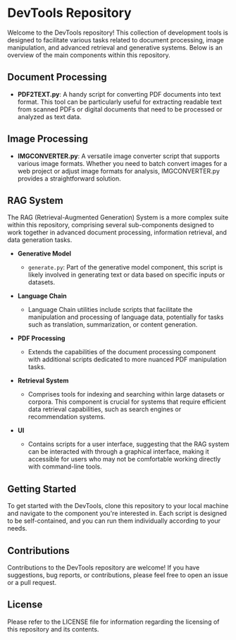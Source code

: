 # DevTools Repository

Welcome to the DevTools repository! This collection of development tools is designed to facilitate various tasks related to document processing, image manipulation, and advanced retrieval and generative systems. Below is an overview of the main components within this repository.

## Document Processing

- **PDF2TEXT.py**: A handy script for converting PDF documents into text format. This tool can be particularly useful for extracting readable text from scanned PDFs or digital documents that need to be processed or analyzed as text data.

## Image Processing

- **IMGCONVERTER.py**: A versatile image converter script that supports various image formats. Whether you need to batch convert images for a web project or adjust image formats for analysis, IMGCONVERTER.py provides a straightforward solution.

## RAG System

The RAG (Retrieval-Augmented Generation) System is a more complex suite within this repository, comprising several sub-components designed to work together in advanced document processing, information retrieval, and data generation tasks.

- **Generative Model**

  - `generate.py`: Part of the generative model component, this script is likely involved in generating text or data based on specific inputs or datasets.

- **Language Chain**

  - Language Chain utilities include scripts that facilitate the manipulation and processing of language data, potentially for tasks such as translation, summarization, or content generation.

- **PDF Processing**

  - Extends the capabilities of the document processing component with additional scripts dedicated to more nuanced PDF manipulation tasks.

- **Retrieval System**

  - Comprises tools for indexing and searching within large datasets or corpora. This component is crucial for systems that require efficient data retrieval capabilities, such as search engines or recommendation systems.

- **UI**
  - Contains scripts for a user interface, suggesting that the RAG system can be interacted with through a graphical interface, making it accessible for users who may not be comfortable working directly with command-line tools.

## Getting Started

To get started with the DevTools, clone this repository to your local machine and navigate to the component you're interested in. Each script is designed to be self-contained, and you can run them individually according to your needs.

## Contributions

Contributions to the DevTools repository are welcome! If you have suggestions, bug reports, or contributions, please feel free to open an issue or a pull request.

## License

Please refer to the LICENSE file for information regarding the licensing of this repository and its contents.
